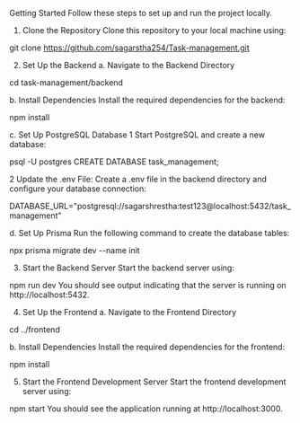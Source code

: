 Getting Started
Follow these steps to set up and run the project locally.

1. Clone the Repository
Clone this repository to your local machine using:

git clone https://github.com/sagarstha254/Task-management.git

2. Set Up the Backend
a. Navigate to the Backend Directory

cd task-management/backend

b. Install Dependencies
Install the required dependencies for the backend:

npm install

c. Set Up PostgreSQL Database
1 Start PostgreSQL and create a new database:

psql -U postgres
CREATE DATABASE task_management;

2 Update the .env File: Create a .env file in the backend directory and configure your database connection:

DATABASE_URL="postgresql://sagarshrestha:test123@localhost:5432/task_management"

d. Set Up Prisma
Run the following command to create the database tables:

npx prisma migrate dev --name init

3. Start the Backend Server
Start the backend server using:

npm run dev
You should see output indicating that the server is running on http://localhost:5432.

4. Set Up the Frontend
a. Navigate to the Frontend Directory

cd ../frontend

b. Install Dependencies
Install the required dependencies for the frontend:

npm install

5. Start the Frontend Development Server
Start the frontend development server using:

npm start
You should see the application running at http://localhost:3000.